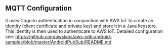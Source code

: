 ## MQTT Configuration
It uses Cognito authentication in conjunction with AWS IoT to create an identity (client certificate and private key) and store it in a Java keystore. This identity is then used to authenticate to AWS IoT. 
Detailed configuration see: https://github.com/awslabs/aws-sdk-android-samples/blob/master/AndroidPubSub/README.md
